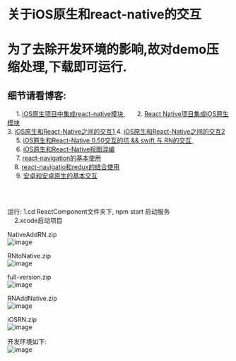 # 关于iOS原生和react-native的交互 <br/>
# 为了去除开发环境的影响,故对demo压缩处理,下载即可运行. <br/>
## 细节请看博客: <br/>
      1. [ iOS原生项目中集成react-native模块 ]( http://www.cnblogs.com/shaoting/p/6388502.html )   
      2. [ React Native项目集成iOS原生模块 ]( http://www.cnblogs.com/shaoting/p/6429845.html) <br/>
      3. [ iOS原生和React-Native之间的交互1 ]( http://www.cnblogs.com/shaoting/p/6392390.html ) 
      4. [ iOS原生和React-Native之间的交互2 ]( http://www.cnblogs.com/shaoting/p/6491978.html ) <br/>
      5. [ iOS原生和React-Native 0.50交互的坑 && swift 与 RN的交互 ]( http://www.cnblogs.com/shaoting/p/7954451.html )  <br/>
      6. [ iOS原生和React-Native视图混编 ]( http://www.cnblogs.com/shaoting/p/8006696.html ) <br/>
      7. [ react-navigation的基本使用]( https://pheromone.github.io/2018/03/18/React%20Native/react-navigation%E7%9A%84%E5%9F%BA%E6%9C%AC%E4%BD%BF%E7%94%A8/ ) <br/> 
      8. [ react-navigatio和redux的结合使用]( https://pheromone.github.io/2018/03/18/React%20Native/redux%E5%92%8Creact-navigation%E7%9A%84%E7%BB%93%E5%90%88%E4%BD%BF%E7%94%A8/ ) <br/> 
      9. [ 安卓和安卓原生的基本交互]( https://pheromone.github.io/2018/03/18/React%20Native/Android%E5%92%8CReact%20Native%E7%9A%84%E7%AE%80%E5%8D%95%E4%BA%A4%E4%BA%92/ ) <br/> 
 
      
      
      
##
运行: 1.cd  ReactComponent文件夹下,  npm start 启动服务 <br/>
     2.xcode启动项目     <br/>

NativeAddRN.zip  <br/>
![image](https://github.com/pheromone/IOS-native-and-React-native-interaction/blob/master/1.gif) 

RNtoNative.zip <br/>
![image](https://github.com/pheromone/IOS-native-and-React-native-interaction/blob/master/3.gif) 

full-version.zip <br/>
![image](https://github.com/pheromone/IOS-native-and-React-native-interaction/blob/master/5.gif) 

RNAddNative.zip <br/>
![image](https://github.com/pheromone/IOS-native-and-React-native-interaction/blob/master/4.gif)

iOSRN.zip <br/>
![image](https://github.com/pheromone/IOS-native-and-React-native-interaction/blob/master/ios%26RN.png)


开发环境如下: <br/>
![image](https://github.com/pheromone/IOS-native-and-React-native-interaction/blob/master/2.jpg) 

